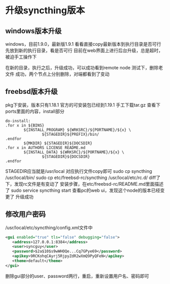# 升级syncthing版本
## windows版本升级
windows，目前1.9.0，最新版1.9.1
		看看直接copy最新版本到执行目录是否可行
		先放到新的执行目录，看是否可行
		目前在web界面上进行后台升级，总是超时，被迫手工操作下
		
在新的目录，执行之后，升级成功，可以成功看到remote node
		测试下，删除老文件
			成功，两个节点上分别删除，对端都看到了变动

## freebsd版本升级
pkg下安装，版本只有1.18.1
官方的可安装包已经到1.19.1
手工下载tar.gz
查看下ports里面的内容，install部分
```
do-install:
.for x in ${BINS}
        ${INSTALL_PROGRAM} ${WRKSRC}/${PORTNAME}/${x} \
                ${STAGEDIR}${PREFIX}/bin/
.endfor
        ${MKDIR} ${STAGEDIR}${DOCSDIR}
.for x in AUTHORS LICENSE README.md
        ${INSTALL_DATA} ${WRKSRC}/${PORTNAME}/${x} \
                ${STAGEDIR}${DOCSDIR}
.endfor
```


STAGEDIR应当就是/usr/local
	对应执行文件copy即可
	sudo cp syncthing /usr/local/bin/
	sudo cp etc/freebsd-rc/syncthing /usr/local/etc/rc.d/
		diff了下，发现rc文件是有变动了
	安装步骤，在etc/freebsd-rc/README.md里面描述了
	sudo service syncthing start
	查看pc的web ui，发现这个node的版本已经变更了
	升级成功

## 修改用户密码
/usr/local/etc/syncthing/config.xml文件中
```xml
<gui enabled="true" tls="false" debugging="false">
   <address>127.0.0.1:8384</address>
   <user>syncguy</user>
   <password>$2a$10$s9wWHOQe...Cq7GPye69</password>
   <apikey>9RCKohqCAyrj5RjpyZdR2wXmQ9PyQFeN</apikey>
   <theme>default</theme>
</gui>
```

删除gui部分的user、password两行，重启，重新设置用户名、密码即可
